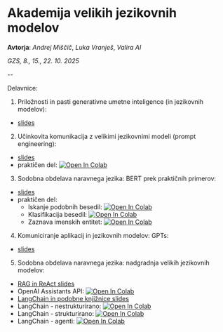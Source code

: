 # Akademija velikih jezikovnih modelov
**Avtorja**: *Andrej Miščič*, *Luka Vranješ*, *Valira AI*

*GZS, 8., 15., 22. 10. 2025*

--

Delavnice:

1. Priložnosti in pasti generativne umetne inteligence (in jezikovnih modelov):
- [slides](https://github.com/valira-ai/llm-course/blob/main/slides/01-Prilo%C5%BEnosti%20in%20pasti%20generativne%20umetne%20inteligence%20(in%20jezikovnih%20modelov).pdf)

2. Učinkovita komunikacija z velikimi jezikovnimi modeli (prompt engineering):
- [slides](https://github.com/valira-ai/llm-course/blob/main/slides/02-U%C4%8Dinkovita%20komunikacija%20z%20velikimi%20jezikovnimi%20modeli.pdf)
- praktičen del: [![Open In Colab](https://colab.research.google.com/assets/colab-badge.svg)](https://colab.research.google.com/github/valira-ai/llm-course/blob/main/notebooks/02-prompt-engineering.ipynb)

3. Sodobna obdelava naravnega jezika: BERT prek praktičnih primerov:
- [slides](https://github.com/valira-ai/llm-course/blob/main/slides/03-Sodobna%20obdelava%20naravnega%20jezika%20-%20BERT%20prek%20prakti%C4%8Dnih%20primerov.pdf)
- praktičen del:
  * Iskanje podobnih besedil: [![Open In Colab](https://colab.research.google.com/assets/colab-badge.svg)](https://colab.research.google.com/github/valira-ai/llm-course/blob/main/notebooks/03a%20-%20BERT%20-%20iskanje%20podobnih%20besedil.ipynb)
  * Klasifikacija besedil: [![Open In Colab](https://colab.research.google.com/assets/colab-badge.svg)](https://colab.research.google.com/github/valira-ai/llm-course/blob/main/notebooks/03b%20-%20BERT%20-%20klasifikacija%20besedil.ipynb)
  * Zaznava imenskih entitet: [![Open In Colab](https://colab.research.google.com/assets/colab-badge.svg)](https://colab.research.google.com/github/valira-ai/llm-course/blob/main/notebooks/03c%20-%20BERT%20-%20zaznava%20imenskih%20entitet.ipynb)

4. Komuniciranje aplikacij in jezikovnih modelov: GPTs:
- [slides](https://github.com/valira-ai/llm-course/blob/main/slides/04%20-%20Komuniciranje%20aplikacij%20in%20jezikovnih%20modelov_%20GPTs.pdf)

5. Sodobna obdelava naravnega jezika: nadgradnja velikih jezikovnih modelov:
- [RAG in ReAct slides](https://github.com/valira-ai/llm-course/blob/main/slides/05%20-%20Nadgradnja%20LLM-jev%20-%20RAG%20in%20ReAct.pdf)
- OpenAI Assistants API: [![Open In Colab](https://colab.research.google.com/assets/colab-badge.svg)](https://colab.research.google.com/github/valira-ai/llm-course/blob/main/notebooks/05%20-%20OpenAI%20Assistants%20API.ipynb)
- [LangChain in podobne knjižnice slides](https://github.com/valira-ai/llm-course/blob/main/slides/06%20-%20LangChain%20in%20podobne%20knjižnice.pdf)
- LangChain - nestrukturirano: [![Open In Colab](https://colab.research.google.com/assets/colab-badge.svg)](https://colab.research.google.com/github/valira-ai/llm-course/blob/main/notebooks/05b-LangChain-nestrukturirano.ipynb)
- LangChain - strukturirano: [![Open In Colab](https://colab.research.google.com/assets/colab-badge.svg)](https://colab.research.google.com/github/valira-ai/llm-course/blob/main/notebooks/05c-LangChain-strukturirano.ipynb)
- LangChain - agenti: [![Open In Colab](https://colab.research.google.com/assets/colab-badge.svg)](https://colab.research.google.com/github/valira-ai/llm-course/blob/main/notebooks/05d-langChain-agent.ipynb)

